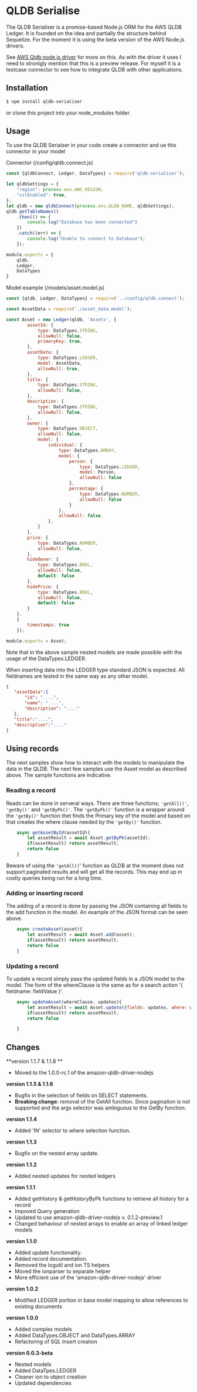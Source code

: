 # QLDB Serialise

The QLDB Serialiser is a promise-based Node.js ORM for the AWS QLDB Ledger. It is founded on the idea and partially the structure behind Sequelize. For the moment it is using the beta version of the AWS Node.js drivers.

See [AWS Qldb node.js driver](https://www.npmjs.com/package/amazon-qldb-driver-nodejs) for more on this. As with the driver it uses I need to stronlgly mention that this is a preview release. For myself it is a testcase connector to see how to integrate QLDB with other applications.

## Installation

```bash
$ npm install qldb-serialiser
```
or clone this project into your node_modules folder.
## Usage
To use the QLDB Serialser in your code create a connector and ue this connector in your model

Connector (/config/qldb.connect.js)
```javascript
const {qldbConnect, Ledger, DataTypes} = require('qldb-serialiser');

let qldbSettings = {
    "region": process.env.AWS_REGION,
    "sslEnabled": true,
};
let qldb = new qldbConnect(process.env.QLDB_NAME, qldbSettings);
qldb.getTableNames()
    .then(() => {
        console.log("Database has been connected")
    })
    .catch((err) => {
        console.log("Unable to connect to Database");
    });

module.exports = {
    qldb,
    Ledger,
    DataTypes
}
```

Model example (/models/asset.model.js)
```javascript
const {qldb, Ledger, DataTypes} = require('../config/qldb.connect');

const AssetData = require('./asset_data.model');

const Asset = new Ledger(qldb, 'Assets', {
        assetId: {
            type: DataTypes.STRING,
            allowNull: false,
            primaryKey: true,
        },
        assetData: {
            type: DataTypes.LEDGER,
            model: AssetData,
            allowNull: true,
        },
        title: {
            type: DataTypes.STRING,
            allowNull: false,
        },
        description: {
            type: DataTypes.STRING,
            allowNull: false,
        },
        owner: {
            type: DataTypes.OBJECT,
            allowNull: false,
            model: {
                individual: {
                    type: DataTypes.ARRAY,
                    model: {
                        person: {
                            type: DataTypes.LEDGER,
                            model: Person,
                            allowNull: false
                        },
                        percentage: {
                            type: DataTypes.NUMBER,
                            allowNull: false
                        }
                    },
                    allowNull: false,
                },
            }
        },
        price: {
            type: DataTypes.NUMBER,
            allowNull: false,
        },
        hideOwner: {
            type: DataTypes.BOOL,
            allowNull: false,
            default: false
        },
        hidePrice: {
            type: DataTypes.BOOL,
            allowNull: false,
            default: false
        }
    },
    {
        timestamps: true
    });

module.exports = Asset;
```
Note that in the above sample nested models are made possible with the usage of the DataTypes.LEDGER. 

When inserting data into the LEDGER type standard JSON is expected. All fieldnames are tested in the same way as any other model.
 ```json
{
	"assetData":{
        "id": "....",
		"name": "....",
		"description": "...."
	},
	"title":"....",
	"description":"...."
}
```
## Using records
The next samples show how to interact with the models to manipulate the data in the QLDB. The next few samples use the Asset model as described above.
The sample functions are indicative. 
### Reading a record
Reads can be done in serveral ways. There are three functions; `'getAll()'`, `'getBy()'` and `'getByPk()'`. The `'getByPk()'` function is a wrapper around the `'getBy()'` function thet finds the Primary key of the model and based on that creates the where clause needed by the `'getBy()'` function.
````javascript
    async getAssetById(assetId){
        let assetResult = await Asset.getByPk(assetId);
        if(assetResult) return assetResult;
        return false
    }
```` 
Beware of using the `'getAll()`' function as QLDB at the moment does not support paginated results and will get all the records. This may end up in costly queries being run for a long time.

### Adding or inserting record
The adding of a record is done by passing the JSON containing all fields to the add function in the model. An example of the JSON format can be seen above.

````javascript
    async createAsset(asset){
        let assetResult = await Asset.add(asset);
        if(assetResult) return assetResult;
        return false
    }
````

### Updating a record
To update a record simply pass the updated fields in a JSON model to the model. The form of the whereClause is the same as for a search action '{ fieldname: fieldValue }'. 
```javascript
    async updateAsset(whereClause, updates){
        let assetResult = await Asset.update({fields: updates, where: whereClause})
        if(assetResult) return assetResult;
        return false

    }
```

## Changes
**version 1.1.7 & 1.1.8 **
* Moved to the 1.0.0-rc.1 of the amazon-qldb-driver-nodejs

**version 1.1.5 & 1.1.6**
* Bugfix in the selection of fields on SELECT statements.
* **Breaking change**: removal of the GetAll function. Since pagination is not supported and the args selector was ambiguous to the GetBy function.

**version 1.1.4**
* Added 'IN' selector to where selection function.

**version 1.1.3**
* Bugfix on the nested array update.

**version 1.1.2**
* Added nested updates for nested ledgers 

**version 1.1.1**
* Added getHistory & getHistoryByPk functions to retrieve all history for a record
* Impoved Query generation
* Updated to use amazon-qldb-driver-nodejs v. 0.1.2-preview.1
* Changed behaviour of nested arrays to enable an array of linked ledger models

**version 1.1.0**
* Added update functionality.
* Added record documentation.
* Removed the logutil and ion TS helpers
* Moved the ionparser to separate helper
* More efficient use of the 'amazon-qldb-driver-nodejs' driver


**version 1.0.2**
* Modified LEDGER portion in base model mapping to allow references to existing documents

**version 1.0.0**
* Added complex models
* Added DataTypes.OBJECT and DataTypes.ARRAY
* Refactoring of SQL Insert creation

**version 0.0.3-beta**
* Nested models
* Added DataTpes.LEDGER
* Cleaner ion to object creation
* Updated dependencies

